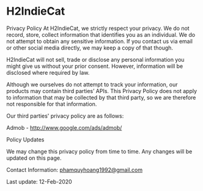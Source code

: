 # H2IndieCat
Privacy Policy
At H2IndieCat, we strictly respect your privacy. We do not record, store, collect information that identifies you as an individual. We do not attempt to obtain any sensitive information. If you contact us via email or other social media directly, we may keep a copy of that though.

H2IndieCat will not sell, trade or disclose any personal information you might give us without your prior consent. However, information will be disclosed where required by law.

Although we ourselves do not attempt to track your information, our products may contain third parties’ APIs. This Privacy Policy does not apply to information that may be collected by that third party, so we are therefore not responsible for that information.

Our third parties' privacy policy are as follows:

Admob - http://www.google.com/ads/admob/

Policy Updates

We may change this privacy policy from time to time. Any changes will be updated on this page.

Contact Information: phamquyhoang1992@gmail.com

Last update: 12-Feb-2020
